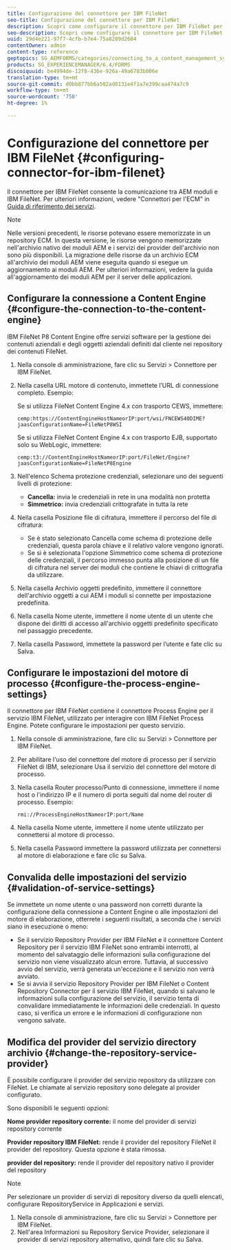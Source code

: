 ```yaml
---
title: Configurazione del connettore per IBM FileNet
seo-title: Configurazione del connettore per IBM FileNet
description: Scopri come configurare il connettore per IBM FileNet per abilitare la comunicazione tra AEM moduli e IBM FileNet.
seo-description: Scopri come configurare il connettore per IBM FileNet per abilitare la comunicazione tra AEM moduli e IBM FileNet.
uuid: 29d4e221-97f7-4cfb-b7e4-75a8289d2604
contentOwner: admin
content-type: reference
geptopics: SG_AEMFORMS/categories/connecting_to_a_content_management_system
products: SG_EXPERIENCEMANAGER/6.4/FORMS
discoiquuid: be4994de-12f8-436e-926a-49a6783b006e
translation-type: tm+mt
source-git-commit: d0bb877bb6a502ad0131e4f1a7e399caa474a7c9
workflow-type: tm+mt
source-wordcount: '758'
ht-degree: 1%

---
```



# Configurazione del connettore per IBM FileNet {#configuring-connector-for-ibm-filenet}

Il connettore per IBM FileNet consente la comunicazione tra AEM moduli e IBM FileNet. Per ulteriori informazioni, vedere &quot;Connettori per l&#39;ECM&quot; in [Guida di riferimento dei servizi](https://www.adobe.com/go/learn_aemforms_services_63).

>[!NOTE]
>
>Nelle versioni precedenti, le risorse potevano essere memorizzate in un repository ECM. In questa versione, le risorse vengono memorizzate nell&#39;archivio nativo dei moduli AEM e i servizi dei provider dell&#39;archivio non sono più disponibili. La migrazione delle risorse da un archivio ECM all&#39;archivio dei moduli AEM viene eseguita quando si esegue un aggiornamento ai moduli AEM. Per ulteriori informazioni, vedere la guida all&#39;aggiornamento dei moduli AEM per il server delle applicazioni.

## Configurare la connessione a Content Engine {#configure-the-connection-to-the-content-engine}

IBM FileNet P8 Content Engine offre servizi software per la gestione dei contenuti aziendali e degli oggetti aziendali definiti dal cliente nei repository dei contenuti FileNet.

1. Nella console di amministrazione, fare clic su Servizi > Connettore per IBM FileNet.
1. Nella casella URL motore di contenuto, immettete l’URL di connessione completo. Esempio:

   Se si utilizza FileNet Content Engine 4.x con trasporto CEWS, immettere:

   `cemp:https://ContentEngineHostNameorIP:port/wsi/FNCEWS40DIME?jaasConfigurationName=FileNetP8WSI`

   Se si utilizza FileNet Content Engine 4.x con trasporto EJB, supportato solo su WebLogic, immettere:

   `cemp:t3://ContentEngineHostNameorIP:port/FileNet/Engine?jaasConfigurationName=FileNetP8Engine`

1. Nell&#39;elenco Schema protezione credenziali, selezionare uno dei seguenti livelli di protezione:

   * **Cancella:** invia le credenziali in rete in una modalità non protetta
   * **Simmetrico:** invia credenziali crittografate in tutta la rete

1. Nella casella Posizione file di cifratura, immettere il percorso del file di cifratura:

   * Se è stato selezionato Cancella come schema di protezione delle credenziali, questa parola chiave e il relativo valore vengono ignorati.
   * Se si è selezionata l&#39;opzione Simmetrico come schema di protezione delle credenziali, il percorso immesso punta alla posizione di un file di cifratura nel server dei moduli che contiene le chiavi di crittografia da utilizzare.

1. Nella casella Archivio oggetti predefinito, immettere il connettore dell&#39;archivio oggetti a cui AEM i moduli si connette per impostazione predefinita.
1. Nella casella Nome utente, immettere il nome utente di un utente che dispone dei diritti di accesso all&#39;archivio oggetti predefinito specificato nel passaggio precedente.
1. Nella casella Password, immettete la password per l’utente e fate clic su Salva.

## Configurare le impostazioni del motore di processo {#configure-the-process-engine-settings}

Il connettore per IBM FileNet contiene il connettore Process Engine per il servizio IBM FileNet, utilizzato per interagire con IBM FileNet Process Engine. Potete configurare le impostazioni per questo servizio.

1. Nella console di amministrazione, fare clic su Servizi > Connettore per IBM FileNet.
1. Per abilitare l&#39;uso del connettore del motore di processo per il servizio FileNet di IBM, selezionare Usa il servizio del connettore del motore di processo.
1. Nella casella Router processo/Punto di connessione, immettere il nome host o l&#39;indirizzo IP e il numero di porta seguiti dal nome del router di processo. Esempio:

   `rmi://ProcessEngineHostNameorIP:port/Name`

1. Nella casella Nome utente, immettere il nome utente utilizzato per connettersi al motore di processo.
1. Nella casella Password immettere la password utilizzata per connettersi al motore di elaborazione e fare clic su Salva.

## Convalida delle impostazioni del servizio {#validation-of-service-settings}

Se immettete un nome utente o una password non corretti durante la configurazione della connessione a Content Engine o alle impostazioni del motore di elaborazione, otterrete i seguenti risultati, a seconda che i servizi siano in esecuzione o meno:

* Se il servizio Repository Provider per IBM FileNet e il connettore Content Repository per il servizio IBM FileNet sono entrambi interrotti, al momento del salvataggio delle informazioni sulla configurazione del servizio non viene visualizzato alcun errore. Tuttavia, al successivo avvio del servizio, verrà generata un&#39;eccezione e il servizio non verrà avviato.
* Se si avvia il servizio Repository Provider per IBM FileNet o Content Repository Connector per il servizio IBM FileNet, quando si salvano le informazioni sulla configurazione del servizio, il servizio tenta di convalidare immediatamente le informazioni delle credenziali. In questo caso, si verifica un errore e le informazioni di configurazione non vengono salvate.

## Modifica del provider del servizio directory archivio {#change-the-repository-service-provider}

È possibile configurare il provider del servizio repository da utilizzare con FileNet. Le chiamate al servizio repository sono delegate al provider configurato.

Sono disponibili le seguenti opzioni:

**Nome provider repository corrente:** il nome del provider di servizi repository corrente

**Provider repository IBM FileNet:** rende il provider del repository FileNet il provider del repository. Questa opzione è stata rimossa.

**provider del repository:** rende il provider del repository nativo il provider del repository

>[!NOTE]
>
>Per selezionare un provider di servizi di repository diverso da quelli elencati, configurare RepositoryService in Applicazioni e servizi. <!-- Fix broken link(See Managing Services) -->

1. Nella console di amministrazione, fare clic su Servizi > Connettore per IBM FileNet.
1. Nell&#39;area Informazioni su Repository Service Provider, selezionare il provider di servizi repository alternativo, quindi fare clic su Salva.
